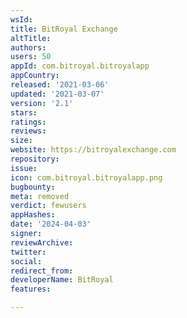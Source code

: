 ```yaml
---
wsId: 
title: BitRoyal Exchange
altTitle: 
authors: 
users: 50
appId: com.bitroyal.bitroyalapp
appCountry: 
released: '2021-03-06'
updated: '2021-03-07'
version: '2.1'
stars: 
ratings: 
reviews: 
size: 
website: https://bitroyalexchange.com
repository: 
issue: 
icon: com.bitroyal.bitroyalapp.png
bugbounty: 
meta: removed
verdict: fewusers
appHashes: 
date: '2024-04-03'
signer: 
reviewArchive: 
twitter: 
social: 
redirect_from: 
developerName: BitRoyal
features: 

---
```



